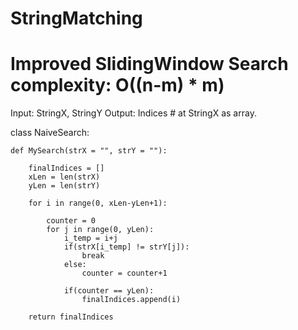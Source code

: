 # StringMatching

# Improved SlidingWindow Search complexity: O((n-m) * m)

Input: StringX, StringY
Output: Indices # at StringX as array.



class NaiveSearch:
    
    def MySearch(strX = "", strY = ""):

        finalIndices = []
        xLen = len(strX)
        yLen = len(strY)

        for i in range(0, xLen-yLen+1):
            
            counter = 0
            for j in range(0, yLen):
                i_temp = i+j
                if(strX[i_temp] != strY[j]):
                    break
                else:
                    counter = counter+1

                if(counter == yLen):
                    finalIndices.append(i)

        return finalIndices
